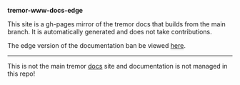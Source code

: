 **tremor-www-docs-edge**

This site is a gh-pages mirror of the tremor docs that builds from the
main branch. It is automatically generated and does not take contributions.

The edge version of the documentation ban be viewed [here](https://tremor-rs.github.io/tremor-www-docs-edge/).

---

This is not the main tremor [docs](https://github.com/tremor-rs/tremor-www-docs) site
and documentation is not managed in this repo!
